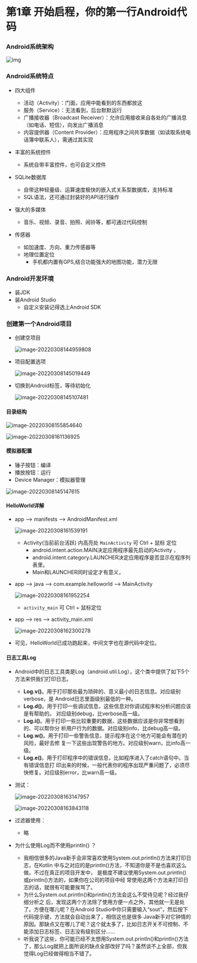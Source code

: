 

# 第1章 开始启程，你的第一行Android代码

### Android系统架构

![img](.\1.assets\android-stack_2x.png)

### Android系统特点

- 四大组件
  - 活动（Activity）：门面，应用中能看到的东西都放这
  - 服务（Service）：无法看到，后台默默运行
  - 广播接收器（Broadcast Receiver）：允许应用接收来自各处的广播消息（如电话、短信），向发出广播消息
  - 内容提供器（Content Provider）：应用程序之间共享数据（如读取系统电话簿中联系人），需通过其实现

- 丰富的系统控件
  - 系统自带丰富控件，也可自定义控件

- SQLite数据库
  - 自带这种轻量级、运算速度极快的嵌入式关系型数据库，支持标准
  - SQL语法，还可通过封装好的API进行操作
- 强大的多媒体
  - 音乐、视频、录音、拍照、闹铃等，都可通过代码控制
- 传感器
  - 如加速度、方向、重力传感器等
  - 地理位置定位
    - 手机都内置有GPS,结合功能强大的地图功能，潜力无限

### Android开发环境

- 装JDK
- 装Android Studio
  - 自定义安装记得选上Android SDK

### 创建第一个Android项目

- 创建空项目

  ![image-20220308144959808](C:\Users\perry\AppData\Roaming\Typora\typora-user-images\image-20220308144959808.png)

- 项目配置选项

  ![image-20220308145019449](C:\Users\perry\AppData\Roaming\Typora\typora-user-images\image-20220308145019449.png)

- 切换到Android标签，等待初始化

  ![image-20220308145107481](C:\Users\perry\AppData\Roaming\Typora\typora-user-images\image-20220308145107481.png)


#### 目录结构

![image-20220308155854640](.\1.assets\image-20220308155854640.png)

![image-20220308161136925](.\1.assets\image-20220308161136925.png)

#### 模拟器配置

- 锤子按钮：编译
- 播放按钮：运行
- Device Manager：模拟器管理

![image-20220308145147615](C:\Users\perry\AppData\Roaming\Typora\typora-user-images\image-20220308145147615.png)



#### HelloWorld详解

- app --> manifests --> AndroidManifest.xml

  ![image-20220308161539191](.\1.assets\image-20220308161539191.png)

  - Activity(当前前台活跃) 内高亮处 `MainActivity` 可 Ctrl + 鼠标 定位
    - android.intent.action.MAIN决定应用程序最先启动的Activity ，
    - android.intent.category.LAUNCHER决定应用程序是否显示在程序列表里。 
    - Main和LAUNCHER同时设定才有意义，

- app --> java --> com.example.helloworld --> MainActivity

  ![image-20220308161952254](.\1.assets\image-20220308161952254.png)

  - `activity_main` 可 Ctrl + 鼠标定位

- app --> res --> activity_main.xml

  ![image-20220308162300278](.\1.assets\image-20220308162300278.png)

- 可见，HelloWorld已成功跑起来，中间文字也在源代码中定位。

#### 日志工具Log

- Android中的日志工具类是Log（android.util.Log），这个类中提供了如下5个方法来供我们打印日志。
  - **Log.v()**。用于打印那些最为琐碎的、意义最小的日志信息。对应级别verbose，是 Android日志里面级别最低的一种。 
  - **Log.d()**。用于打印一些调试信息，这些信息对你调试程序和分析问题应该是有帮助的。 对应级别debug，比verbose高一级。
  - **Log.i()**。用于打印一些比较重要的数据，这些数据应该是你非常想看到的、可以帮你分 析用户行为的数据。对应级别info，比debug高一级。
  - **Log.w()**。用于打印一些警告信息，提示程序在这个地方可能会有潜在的风险，最好去修 复一下这些出现警告的地方。对应级别warn，比info高一级。 
  - **Log.e()**。用于打印程序中的错误信息，比如程序进入了catch语句中。当有错误信息打 印出来的时候，一般代表你的程序出现严重问题了，必须尽快修复。对应级别error，比warn高一级。

- 测试：

  ![image-20220308163147957](.\1.assets\image-20220308163147957.png)

  ![image-20220308163843118](.\1.assets\image-20220308163843118.png)

- 过滤器使用：
  - 略
- 为什么使用Log而不使用println() ？
  - 我相信很多的Java新手会非常喜欢使用System.out.println()方法来打印日志，在Kotlin 中与之对应的是println()方法，不知道你是不是也喜欢这么做。不过在真正的项目开发中， 是极度不建议使用System.out.println()或println()方法的，如果你在公司的项目中经 常使用这两个方法来打印日志的话，就很有可能要挨骂了。
  - 为什么System.out.println()和println()方法会这么不受待见呢？经过我仔细分析之 后，发现这两个方法除了使用方便一点之外，其他就一无是处了。方便在哪儿呢？在Android Studio中你只需要输入“sout”，然后按下代码提示键，方法就会自动出来了，相信这也是很多 Java新手对它钟情的原因。那缺点又在哪儿了呢？这个就太多了，比如日志开关不可控制、不 能添加日志标签、日志没有级别区分……
  - 听我说了这些，你可能已经不太想用System.out.println()和println()方法了，那么Log就把上面所说的缺点全部改好了吗？虽然谈不上全部，但我觉得Log已经做得相当不错了。
